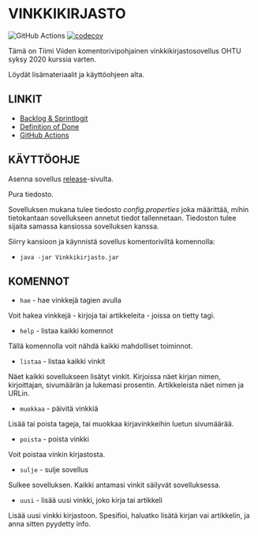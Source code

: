 # VINKKIKIRJASTO
![GitHub Actions](https://github.com/Miniaya/lukuvinkkikirjasto/workflows/Java%20CI%20with%20Gradle/badge.svg)
[![codecov](https://codecov.io/gh/Miniaya/lukuvinkkikirjasto/branch/main/graph/badge.svg?token=M85UDMO56Y)](https://codecov.io/gh/Miniaya/lukuvinkkikirjasto)

Tämä on Tiimi Viiden komentorivipohjainen vinkkikirjastosovellus OHTU syksy 2020 kurssia varten.

Löydät lisämateriaalit ja käyttöohjeen alta.

## LINKIT
- [Backlog & Sprintlogit](https://docs.google.com/spreadsheets/d/1XuvgQQRyYOgVvAYmBFQm1ab_-g5Kg-24XLIuX7o79t4/)
- [Definition of Done](https://github.com/Miniaya/lukuvinkkikirjasto/blob/main/Vinkkikirjasto/docs/DOD.md)
- [GitHub Actions](https://github.com/Miniaya/lukuvinkkikirjasto/actions)

## KÄYTTÖOHJE
Asenna sovellus [release](https://github.com/Miniaya/lukuvinkkikirjasto/releases)-sivulta.

Pura tiedosto.

Sovelluksen mukana tulee tiedosto *config.properties* joka määrittää, mihin tietokantaan sovellukseen annetut tiedot tallennetaan. Tiedoston tulee sijaita samassa kansiossa sovelluksen kanssa.

Siirry kansioon ja käynnistä sovellus komentoriviltä komennolla:
- `java -jar Vinkkikirjasto.jar`


## KOMENNOT
- `hae` - hae vinkkejä tagien avulla

Voit hakea vinkkejä - kirjoja tai artikkeleita - joissa on tietty tagi.

- `help` - listaa kaikki komennot

Tällä komennolla voit nähdä kaikki mahdolliset toiminnot.

- `listaa` - listaa kaikki vinkit

Näet kaikki sovellukseen lisätyt vinkit. Kirjoissa näet kirjan nimen, kirjoittajan, sivumäärän ja lukemasi prosentin. Artikkeleista näet nimen ja URLin.

- `muokkaa` - päivitä vinkkiä

Lisää tai poista tageja, tai muokkaa kirjavinkkeihin luetun sivumäärää.

- `poista` - poista vinkki

Voit poistaa vinkin kirjastosta.

- `sulje` - sulje sovellus

Sulkee sovelluksen. Kaikki antamasi vinkit säilyvät sovelluksessa.

- `uusi` - lisää uusi vinkki, joko kirja tai artikkeli

Lisää uusi vinkki kirjastoon. Spesifioi, haluatko lisätä kirjan vai artikkelin, ja anna sitten pyydetty info.

